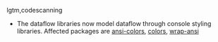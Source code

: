 lgtm,codescanning
* The dataflow libraries now model dataflow through console styling libraries.
  Affected packages are
    [ansi-colors](https://npmjs.com/package/ansi-colors),
    [colors](https://npmjs.com/package/colors),
    [wrap-ansi](https://npmjs.com/package/wrap-ansi)
